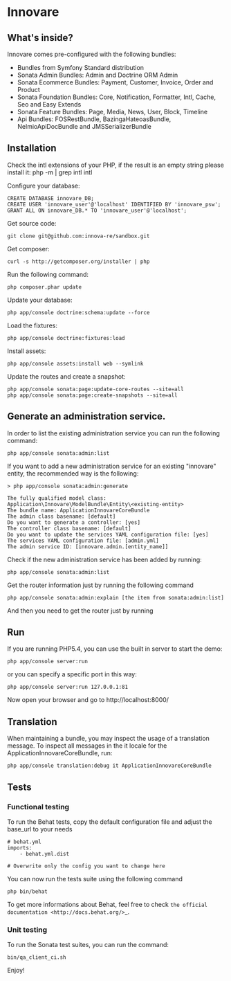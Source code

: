 Innovare
=======================

What's inside?
--------------

Innovare comes pre-configured with the following bundles:

* Bundles from Symfony Standard distribution
* Sonata Admin Bundles: Admin and Doctrine ORM Admin
* Sonata Ecommerce Bundles: Payment, Customer, Invoice, Order and Product
* Sonata Foundation Bundles: Core, Notification, Formatter, Intl, Cache, Seo and Easy Extends
* Sonata Feature Bundles: Page, Media, News, User, Block, Timeline
* Api Bundles: FOSRestBundle, BazingaHateoasBundle, NelmioApiDocBundle and JMSSerializerBundle

Installation
------------
Check the intl extensions of your PHP, if the result is an empty string please install it:
    php -m | grep intl
    intl

Configure your database:

    CREATE DATABASE innovare_DB;
    CREATE USER 'innovare_user'@'localhost' IDENTIFIED BY 'innovare_psw';
    GRANT ALL ON innovare_DB.* TO 'innovare_user'@'localhost';

Get source code:

    git clone git@github.com:innova-re/sandbox.git

Get composer:

    curl -s http://getcomposer.org/installer | php

Run the following command:

    php composer.phar update

Update your database:

    php app/console doctrine:schema:update --force

Load the fixtures:

    php app/console doctrine:fixtures:load

Install assets:

    php app/console assets:install web --symlink

Update the routes and create a snapshot:

    php app/console sonata:page:update-core-routes --site=all
    php app/console sonata:page:create-snapshots --site=all

Generate an administration service.
---

In order to list the existing administration service you can run the following command:

    php app/console sonata:admin:list

If you want to add a new administration service for an existing "innovare" entity, the recommended way is the following:

    > php app/console sonata:admin:generate

    The fully qualified model class: Application\Innovare\ModelBundle\Entity\<existing-entity>
    The bundle name: ApplicationInnovareCoreBundle
    The admin class basename: [default]
    Do you want to generate a controller: [yes]
    The controller class basename: [default]
    Do you want to update the services YAML configuration file: [yes]
    The services YAML configuration file: [admin.yml]
    The admin service ID: [innovare.admin.[entity_name]]

Check if the new administration service has been added by running:

    php app/console sonata:admin:list

Get the router information just by running the following command

    php app/console sonata:admin:explain [the item from sonata:admin:list]

And then you need to get the router just by running

Run
---

If you are running PHP5.4, you can use the built in server to start the demo:

    php app/console server:run

or you can specify a specific port in this way:

    php app/console server:run 127.0.0.1:81


Now open your browser and go to http://localhost:8000/

Translation
-----
When maintaining a bundle, you may inspect the usage of a translation message.
To inspect all messages in the it locale for the ApplicationInnovareCoreBundle, run:

    php app/console translation:debug it ApplicationInnovareCoreBundle

Tests
-----

### Functional testing

To run the Behat tests, copy the default configuration file and adjust the base_url to your needs

    # behat.yml
    imports:
        - behat.yml.dist

    # Overwrite only the config you want to change here

You can now run the tests suite using the following command

    php bin/behat

To get more informations about Behat, feel free to check `the official documentation
<http://docs.behat.org/>`_.


### Unit testing

To run the Sonata test suites, you can run the command:

    bin/qa_client_ci.sh

Enjoy!
